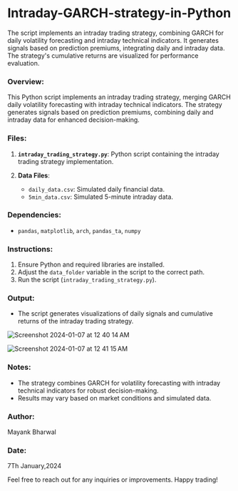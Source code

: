 # Intraday-GARCH-strategy-in-Python
The script implements an intraday trading strategy, combining GARCH for daily volatility forecasting and intraday technical indicators. It generates signals based on prediction premiums, integrating daily and intraday data. The strategy's cumulative returns are visualized for performance evaluation.



### Overview:
This Python script implements an intraday trading strategy, merging GARCH daily volatility forecasting with intraday technical indicators. The strategy generates signals based on prediction premiums, combining daily and intraday data for enhanced decision-making.


### Files:
1. **`intraday_trading_strategy.py`**: Python script containing the intraday trading strategy implementation.

2. **Data Files**:
   - `daily_data.csv`: Simulated daily financial data.
   - `5min_data.csv`: Simulated 5-minute intraday data.

### Dependencies:
- `pandas`, `matplotlib`, `arch`, `pandas_ta`, `numpy`

### Instructions:
1. Ensure Python and required libraries are installed.
2. Adjust the `data_folder` variable in the script to the correct path.
3. Run the script (`intraday_trading_strategy.py`).

### Output:
- The script generates visualizations of daily signals and cumulative returns of the intraday trading strategy.

![Screenshot 2024-01-07 at 12 40 14 AM](https://github.com/mayank-bharwal/Intraday-GARCH-strategy-in-Python/assets/119955673/16e51cde-f4a8-43a0-a2b6-35b8f803b91b)


![Screenshot 2024-01-07 at 12 41 15 AM](https://github.com/mayank-bharwal/Intraday-GARCH-strategy-in-Python/assets/119955673/5b2bbe4e-717a-439f-b75d-f1ac65b27127)


### Notes:
- The strategy combines GARCH for volatility forecasting with intraday technical indicators for robust decision-making.
- Results may vary based on market conditions and simulated data.

### Author:
Mayank Bharwal

### Date:
7Th January,2024

Feel free to reach out for any inquiries or improvements. Happy trading!
